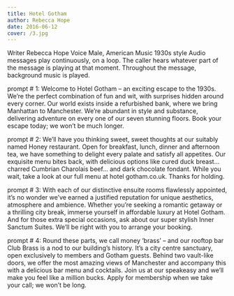 ```yaml
---
title: Hotel Gotham
author: Rebecca Hope
date: 2016-06-12
cover: /3.jpg
---
```


<!--more-->


Writer	Rebecca Hope
Voice	Male, American
Music	1930s style
Audio messages play continuously, on a loop. The caller hears whatever part of the message is playing at that moment. Throughout the message, background music is played. 

prompt # 1:
Welcome to Hotel Gotham – an exciting escape to the 1930s. We’re the perfect combination of fun and wit, with surprises hidden around every corner. Our world exists inside a refurbished bank, where we bring Manhattan to Manchester. We’re abundant in style and substance, delivering adventure on every one of our seven stunning floors. Book your escape today; we won’t be much longer. 

prompt # 2:
We’ll have you thinking sweet, sweet thoughts at our suitably named Honey restaurant. Open for breakfast, lunch, dinner and afternoon tea, we have something to delight every palate and satisfy all appetites. Our exquisite menu bites back, with delicious options like cured duck breast… charred Cumbrian Charolais beef… and dark chocolate fondant. While you wait, take a look at our full menu at hotel gotham.co.uk. Thanks for holding.

prompt # 3:
With each of our distinctive ensuite rooms flawlessly appointed, it’s no wonder we’ve earned a justified reputation for unique aesthetics, atmosphere and ambience. Whether you’re seeking a romantic getaway or a thrilling city break, immerse yourself in affordable luxury at Hotel Gotham. And for those extra special occasions, ask about our super stylish Inner Sanctum Suites. We’ll be right with you to arrange your booking. 


prompt # 4:
Round these parts, we call money ‘brass’ – and our rooftop bar Club Brass is a nod to our building’s history. It’s a city centre sanctuary, open exclusively to members and Gotham guests. Behind two vault-like doors, we offer the most amazing views of Manchester and accompany this with a delicious bar menu and cocktails. Join us at our speakeasy and we’ll make you feel like a million bucks. Apply for membership when we take your call; we won’t be long. 
